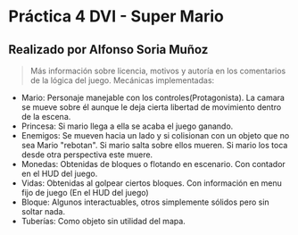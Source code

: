 # Práctica 4 DVI - Super Mario
## Realizado por Alfonso Soria Muñoz
> Más información sobre licencia, motivos y autoría en los comentarios de la lógica del juego.
Mecánicas implementadas:
 - Mario: Personaje manejable con los controles(Protagonista). La camara se mueve sobre él aunque le deja cierta libertad de movimiento dentro de la escena.
 - Princesa: Si mario llega a ella se acaba el juego ganando.
 - Enemigos: Se mueven hacia un lado y si colisionan con un objeto que no sea Mario "rebotan". Si mario salta sobre ellos mueren. Si mario los toca desde otra perspectiva este muere.
 - Monedas: Obtenidas de bloques o flotando en escenario. Con contador en el HUD del juego.
 - Vidas: Obtenidas al golpear ciertos bloques. Con información en menu fijo de juego (En el HUD del juego)
 - Bloque: Algunos interactuables, otros simplemente sólidos pero sin soltar nada.
 - Tuberías: Como objeto sin utilidad del mapa.


